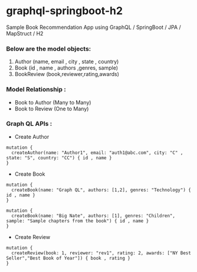 # graphql-springboot-h2
Sample Book Recommendation App using GraphQL / SpringBoot / JPA / MapStruct / H2

### Below are the model objects:

1) Author (name, email , city , state , country)
2) Book (id , name , authors ,genres, sample)
3) BookReview (book,reviewer,rating,awards)


### Model Relationship :

- Book to Author (Many to Many)
- Book to Review (One to Many)

### Graph QL APIs :

- Create Author
```
mutation {
  createAuthor(name: "Author1", email: "auth1@abc.com", city: "C" , state: "S", country: "CC") { id , name }
}
```
- Create Book 
```
mutation {
  createBook(name: "Graph QL", authors: [1,2], genres: "Technology") { id , name }
}
```
```
mutation {
  createBook(name: "Big Nate", authors: [1], genres: "Children", sample: "Sample chapters from the book") { id , name }
}
```
- Create Review

```
mutation {
  createReview(book: 1, reviewer: "rev1", rating: 2, awards: ["NY Best Seller","Best Book of Year"]) { book , rating }
}
```
